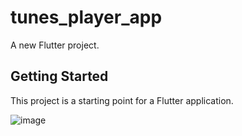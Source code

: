 # tunes_player_app

A new Flutter project.

## Getting Started

This project is a starting point for a Flutter application.


![image](https://github.com/user-attachments/assets/127010c0-ebcd-4c36-b568-39bd2cbda664)
